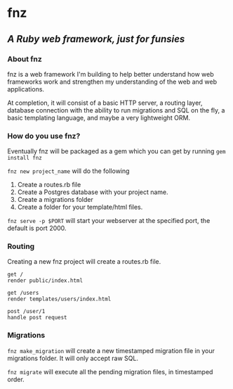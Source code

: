 # fnz
## *A Ruby web framework, just for funsies*

### About fnz
fnz is a web framework I'm building to help better understand how web 
frameworks work and strengthen my understanding of the web and web 
applications. 

At completion, it will consist of a basic HTTP server, a routing layer, 
database connection with the ability to run migrations and SQL on the fly,
a basic templating language, and maybe a very lightweight ORM. 

### How do you use fnz?  
Eventually fnz will be packaged as a gem which you can get by running
`gem install fnz`

`fnz new project_name` will do the following
1. Create a routes.rb file
2. Create a Postgres database with your project name.
3. Create a migrations folder
4. Create a folder for your template/html files. 


`fnz serve -p $PORT` will start your webserver at the specified port, 
the default is port 2000. 

### Routing
Creating a new fnz project will create a routes.rb file. 

```
get /
render public/index.html
```

```
get /users
render templates/users/index.html
```

```
post /user/1
handle post request
```

### Migrations

`fnz make_migration` will create a new timestamped migration file in your 
migrations folder. It will only accept raw SQL. 

`fnz migrate` will execute all the pending migration files, in timestamped
order. 



